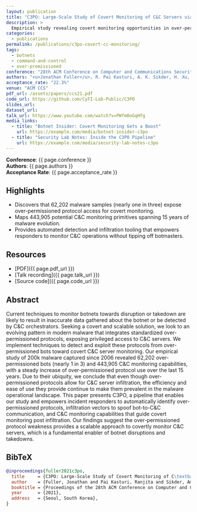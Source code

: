 ```yaml
---
layout: publication
title: "C3PO: Large-Scale Study of Covert Monitoring of C&C Servers via Over-Permissioned Protocol Infiltration"
description: >
  Empirical study revealing covert monitoring opportunities in over-permissioned malware protocols, accepted to ACM CCS 2021 (22.3% acceptance rate).
categories:
  - publications
permalink: /publications/c3po-covert-cc-monitoring/
tags:
  - botnets
  - command-and-control
  - over-premissioned
conference: "28th ACM Conference on Computer and Communications Security (CCS), Seoul, South Korea, 2021"
authors: "<u>Jonathan Fuller</u>, R. Pai Kasturi, A. K. Sikder, H. Xu, B. Arik, V. Verma, E. Asdar, B. Saltaformaggio"
acceptance_rate: "22.3%"
venue: "ACM CCS"
pdf_url: /assets/papers/ccs21.pdf
code_url: https://github.com/CyFI-Lab-Public/C3PO
slides_url: 
dataset_url: 
talk_url: https://www.youtube.com/watch?v=PWfm0oGqHfg
media_links:
  - title: "Botnet Insider: Covert Monitoring Gets a Boost"
    url: https://example.com/media/botnet-insider-c3po
  - title: "Security Lab Notes: Inside the C3PO Pipeline"
    url: https://example.com/media/security-lab-notes-c3po
---
```


**Conference**: {{ page.conference }}  
**Authors**: {{ page.authors }}  
**Acceptance Rate**: {{ page.acceptance_rate }}

## Highlights

- Discovers that 62,202 malware samples (nearly one in three) expose over-permissioned protocol access for covert monitoring.
- Maps 443,905 potential C&C monitoring primitives spanning 15 years of malware evolution.
- Provides automated detection and infiltration tooling that empowers responders to monitor C&C operations without tipping off botmasters.

## Resources

- [PDF]({{ page.pdf_url }})  
- [Talk recording]({{ page.talk_url }})  
- [Source code]({{ page.code_url }})  


## Abstract

Current techniques to monitor botnets towards disruption or takedown are likely to result in inaccurate data gathered about the botnet or be detected by C&C orchestrators. Seeking a covert and scalable solution, we look to an evolving pattern in modern malware that integrates standardized over-permissioned protocols, exposing privileged access to C&C servers. We implement techniques to detect and exploit these protocols from over-permissioned bots toward covert C&C server monitoring. Our empirical study of 200k malware captured since 2006 revealed 62,202 over-permissioned bots (nearly 1 in 3) and 443,905 C&C monitoring capabilities, with a steady increase of over-permissioned protocol use over the last 15 years. Due to their ubiquity, we conclude that even though over-permissioned protocols allow for C&C server infiltration, the efficiency and ease of use they provide continue to make them prevalent in the malware operational landscape. This paper presents C3PO, a pipeline that enables our study and empowers incident responders to automatically identify over-permissioned protocols, infiltration vectors to spoof bot-to-C&C communication, and C&C monitoring capabilities that guide covert monitoring post infiltration. Our findings suggest the over-permissioned protocol weakness provides a scalable approach to covertly monitor C&C servers, which is a fundamental enabler of botnet disruptions and takedowns.


## BibTeX

```bibtex
@inproceedings{fuller2021c3po,
  title     = {C3PO: Large-Scale Study of Covert Monitoring of C\textbackslash{}&C Servers via Over-Permissioned Protocol Infiltration},
  author    = {Fuller, Jonathan and Pai Kasturi, Ranjita and Sikder, Amit K. and Xu, Haichuan and Arik, Berat and Verma, Vivek and Asdar, Ehsan and Saltaformaggio, Brendan},
  booktitle = {Proceedings of the 28th ACM Conference on Computer and Communications Security (CCS)},
  year      = {2021},
  address   = {Seoul, South Korea},
}
```
